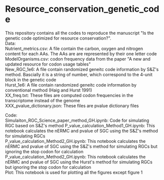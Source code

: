 # Resource_conservation_genetic_code
This repository contains all the codes to reproduce the manuscript "Is the genetic code optimized for resource conservation?".     
Data:  
Nutrient_metrics.csv: A file contain the carbon, oxygen and nitrogen content for each AAs. The AAs are are represented by their one letter code  
ModelOrganisms.csv: codon frequency data from the paper "A new and updated resource for codon usage tables"  
New_RGC_1e6: A file contain randomized geneitc code information by S&Z's method. Bascially it is a string of number, which correspond to the 4-unit block in the genetic code  
Hurst_1e6: A file contain randomized geneitc code information by conventional method (Haig and Hurst 1991)  
XX_freq.txt: These files are computed codon frequencies in the transcriptome instead of the genome  
XXX_pvalue_dictionary.json: These files are pvalue dictionary files  
  
Code:  
Simulaiton_RGC_Science_paper_method_GH.ipynb: Code for simulating RGC based on S&Z's method
P_value_calculation_Method1_GH.ipynb: This notebook calculates the nERMC and pvalue of SGC using the S&Z's method for simulating RGCs  
P_value_calculation_Method2_GH.ipynb: This notebook calculates the nERMC and pvalue of SGC using the S&Z's method for simulating RGCs but ignoring the stop codon for calculation  
P_value_calculation_Method2_GH.ipynb: This notebook calculates the nERMC and pvalue of SGC using the Hurst's method for simulating RGCs but ignoring the stop codon for calculation  
Plot: This notebook is used for plotting all the figures except figure 1  
